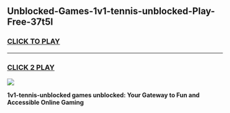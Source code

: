 
## Unblocked-Games-1v1-tennis-unblocked-Play-Free-37t5l
<h3>
<a href="https://premium76.site?title=1v1-tennis-unblocked&ref=10A">CLICK TO PLAY</a></h3>
<hr>

<h3>
<a href="https://premium76.site?title=1v1-tennis-unblocked&ref=10A">CLICK 2 PLAY</a>
  
</h3>

<a href="https://premium76.site?title=1v1-tennis-unblocked&ref=10A"><img src="https://clearcache.store/games.png"></a>


**1v1-tennis-unblocked games unblocked: Your Gateway to Fun and Accessible Online Gaming**
